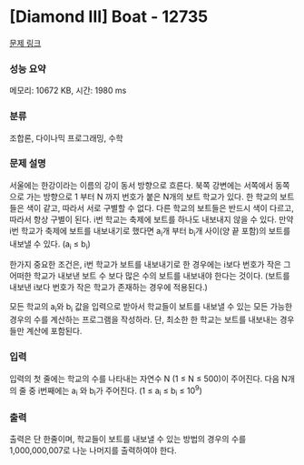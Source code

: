 # [Diamond III] Boat - 12735 

[문제 링크](https://www.acmicpc.net/problem/12735) 

### 성능 요약

메모리: 10672 KB, 시간: 1980 ms

### 분류

조합론, 다이나믹 프로그래밍, 수학

### 문제 설명

<p>서울에는 한강이라는 이름의 강이 동서 방향으로 흐른다. 북쪽 강변에는 서쪽에서 동쪽으로 가는 방향으로 1 부터 N 까지 번호가 붙은 N개의 보트 학교가 있다. 한 학교의 보트들은 색이 같고, 따라서 서로 구별할 수 없다. 다른 학교의 보트들은 반드시 색이 다르고, 따라서 항상 구별이 된다. i번 학교는 축제에 보트를 하나도 내보내지 않을 수 있다. 만약 i번 학교가 축제에 보트를 내보내기로 했다면 a<sub>i</sub>개 부터 b<sub>i</sub>개 사이(양 끝 포함)의 보트를 내보낼 수 있다. (a<sub>i</sub> ≤ b<sub>i</sub>)</p>

<p>한가지 중요한 조건은, i번 학교가 보트를 내보내기로 한 경우에는 i보다 번호가 작은 그 어떠한 학교가 내보낸 보트 수 보다 많은 수의 보트를 내보내야 한다는 것이다. (보트를 내보낸 i보다 번호가 작은 학교가 존재하는 경우에 적용된다.)</p>

<p>모든 학교의 a<sub>i</sub>와 b<sub>i</sub> 값을 입력으로 받아서 학교들이 보트를 내보낼 수 있는 모든 가능한 경우의 수를 계산하는 프로그램을 작성하라. 단, 최소한 한 학교는 보트를 내보내는 경우들만 계산에 포함된다.</p>

### 입력 

 <p>입력의 첫 줄에는 학교의 수를 나타내는 자연수 N (1 ≤ N ≤ 500)이 주어진다. 다음 N개의 줄 중 i번째에는 a<sub>i</sub> 와 b<sub>i</sub>가 주어진다. (1 ≤ a<sub>i</sub> ≤ b<sub>i</sub> ≤ 10<sup>9</sup>)</p>

### 출력 

 <p>출력은 단 한줄이며, 학교들이 보트를 내보낼 수 있는 방법의 경우의 수를 1,000,000,007로 나눈 나머지를 출력하여야 한다.</p>

